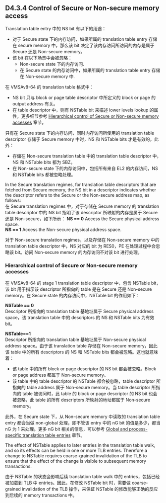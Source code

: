 ## D4.3.4 Control of Secure or Non-secure memory access

Translation table entry 中的 NS bit 有以下的用途：
* 对于 Secure state 下的内存访问，如果所属的 translation table entry 存储在 secure memory 中，那么该 bit 决定了该内存访问所访问的内存是属于 Secure 还是 Non-secure memory。
* 该 bit 在以下场景中会被忽略：
   - Non-secure state 下的内存访问.
   - 在 Secure state 的内存访问中，如果所属的 translation table entry 存储在 Non-secure memory 中.

在 VMSAv8-64 的 translation table 格式中：
* NS bit 只与 block or page table descriptor 中所定义的 block or page 的 output address 有关。
* 在 table descriptor 中，则有 NSTable bit 来描述 lower levels lookup 的属性，更多细节参考 [Hierarchical control of Secure or Non-secure memory accesses](#) 章节。

只有在 Secure state 下的内存访问，同时内存访问所使用的 translation table descriptor 存储于 Secure memory 中时，NS 和 NSTable bits 才是有效的，此外：  
* 存储在 Non-secure translation table 中的 translation table descriptor 中，NS 和 NSTable bits 都为 SBZ。
* 在 Non-secure state 下的内存访问中，包括所有来自 EL2 的内存访问，NS 和 NSTable bits 都被忽略处理。

In the Secure translation regimes, for translation table descriptors that are fetched from Secure memory, the NS bit in a descriptor indicates whether the descriptor refers to the Secure or the Non-secure address map, as follows:  
在 Secure translation regimes 中，对于存储在 Secure memory 的 translation table descriptor 中的 NS bit 指明了该 descriptor 所映射的内存是属于 Secure 还是 Non-secure，如下所示：
**NS == 0** Access the Secure physical address space.  
**NS == 1** Access the Non-secure physical address space.  

对于 Non-secure translation regimes，以及存储在 Non-secure memory 中的 translation table descriptor 中，NS 对应的 bit 为 RES0，PE 在处理过程中会忽略该 bit。访问 Non-secure memory 的内存访问不对该 bit 进行处理。

### Hierarchical control of Secure or Non-secure memory accesses

在 VMSAv8-64 的 stage 1 translation table descriptor 中，包含 NSTable bit，该 bit 用于指示该 descriptor 所指向的 table 是在 Secure 还是 Non-secure memory。在 Secure state 的内存访问中，NSTable bit 的作用如下：

**NSTable == 0**  
Descriptor 所指向的 translation table 基地址属于 Secure physical address space，该 translation table 中的 descriptors 的 NS 和 NSTable bits 为有效 bit。

**NSTable==1**  
Descriptor 所指向的 translation table 基地址属于 Non-secure physical address space。由于该 translation table 存储在 Non-secure memory，因此该 table 中的所有 descriptors 的 NS 和 NSTable bits 都会被忽略。这也就意味着：
* 该 table 中的所有 block or page descriptor 的 NS bit 都会被忽略。Block or page address 都属于 Non-secure memory。 
* 该 table 中的 table descriptor 的 NSTable 都会被忽略，table descriptor 所指向的 table address 属于 Non-secure memory。当 table descriptor 所指向的 table 被访问时，此 table 的 block or page descriptor 的 NS bit 也会被忽略，此 table 的所有 descriptors 所映射的地址都属于 Non-secure memory。

此外，在 Secure state 下，从 Non-secure memory 中读取的 translation table entry 都会当做 non-global 处理，即不管该 entry 中的 nG bit 的值是多少，都当 nG 为 1 来处理。更多 nG bit 相关的信息，可以参考 [Global and process-specific translation table entries](#) 章节。

The effect of NSTable applies to later entries in the translation table walk, and so its effects can be held in one or more TLB entries. Therefore a change to NSTable requires coarse-grained invalidation of the TLB to ensure that the effect of the change is visible to subsequent memory transactions.

由于 NSTable 的状态会影响后续 translation table walk 中的 entries，包括已经被加载到 TLB 中 entries。因此，在修改 NSTable bit 时，需要做 coarse-grained invalidation of the TLB 操作，来保证 NSTable 的修改能够正确的反应到后续的 memory transactions 中。